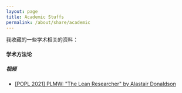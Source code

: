 ```yaml
---
layout: page
title: Academic Stuffs
permalink: /about/share/academic
---
```


我收藏的一些学术相关的资料：

#### 学术方法论

##### 视频

- [[POPL 2021] PLMW: "The Lean Researcher" by Alastair Donaldson](https://www.youtube.com/watch?v=iJMvEHJ7wmA)